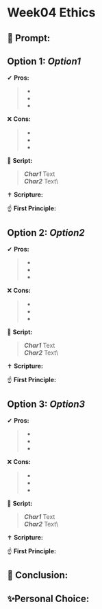 # Week04 Ethics
## 🤔 Prompt:
> 
## Option 1: _Option1_

✔ __Pros:__
> * 
> * 
> * 

❌ __Cons:__
> * 
> * 
> * 

📜 __Script:__
> ___Char1___ Text\
> ___Char2___ Text\

✝ __Scripture:__
> 

☝ __First Principle:__
> 

## Option 2: _Option2_

✔ __Pros:__
> * 
> * 
> * 

❌ __Cons:__
> * 
> * 
> * 

📜 __Script:__
> ___Char1___ Text\
> ___Char2___ Text\

✝ __Scripture:__
> 

☝ __First Principle:__
> 

## Option 3: _Option3_

✔ __Pros:__
> * 
> * 
> * 

❌ __Cons:__
> * 
> * 
> * 

📜 __Script:__
> ___Char1___ Text\
> ___Char2___ Text\

✝ __Scripture:__
> 

☝ __First Principle:__
> 

## 🏁 Conclusion:
> 

## ✨Personal Choice:
> 